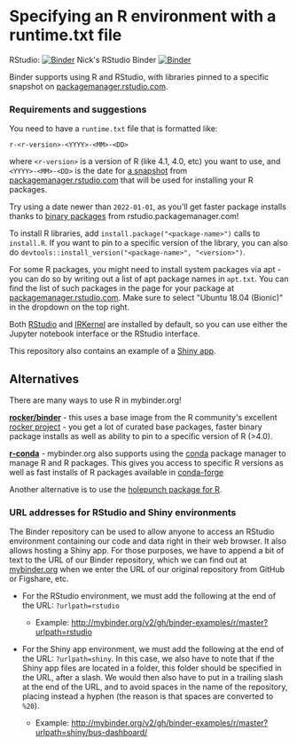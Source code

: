 # Specifying an R environment with a runtime.txt file


RStudio: [![Binder](http://mybinder.org/badge_logo.svg)](http://mybinder.org/v2/gh/binder-examples/r/master?urlpath=rstudio)
Nick's RStudio Binder [![Binder](https://mybinder.org/badge_logo.svg)](https://mybinder.org/v2/gh/nspacher/MyRStudio/HEAD?urlpath=rstudio)

Binder supports using R and RStudio, with libraries pinned to a specific
snapshot on [packagemanager.rstudio.com](https://packagemanager.rstudio.com/client/#/).

### Requirements and suggestions

You need to have a `runtime.txt` file that is formatted like:

```
r-<r-version>-<YYYY>-<MM>-<DD>
```

where `<r-version>` is a version of R (like 4.1, 4.0, etc) you want to use,
and `<YYYY>-<MM>-<DD>` is the date for [a snapshot](https://packagemanager.rstudio.com/client/#/repos/1/overview)
from [packagemanager.rstudio.com](https://packagemanager.rstudio.com) that will
be used for installing your R packages.

Try using a date newer than `2022-01-01`, as you'll get faster
package installs thanks to [binary packages](https://www.rstudio.com/blog/package-manager-v1-1-no-interruptions/)
from rstudio.packagemanager.com!

To install R libraries, add `install.package("<package-name>")` calls to
`install.R`. If you want to pin to a specific version of the library, you
can also do `devtools::install_version("<package-name>", "<version>")`.

For some R packages, you might need to install system packages via apt - you can
do so by writing out a list of apt package names in `apt.txt`. You can find
the list of such packages in the page for your package at
[packagemanager.rstudio.com](https://packagemanager.rstudio.com/client/#/). Make sure
to select "Ubuntu 18.04 (Bionic)" in the dropdown on the top right.

Both [RStudio](https://www.rstudio.com/) and [IRKernel](https://irkernel.github.io/)
are installed by default, so you can use either the Jupyter notebook interface or
the RStudio interface.

This repository also contains an example of a [Shiny app](https://github.com/binder-examples/r/tree/master/bus-dashboard).

## Alternatives

There are many ways to use R in mybinder.org!

**[rocker/binder](https://github.com/rocker-org/binder/)** - this uses a base image from the R community's
excellent [rocker project](https://www.rocker-project.org/) - you get a lot of curated base
packages, faster binary package installs as well as ability to pin to a specific version of R (>4.0).

**[r-conda](https://github.com/binder-examples/r-conda)** - mybinder.org also
supports using the [conda](https://conda.io) package manager to manage R and R packages.
This gives you access to specific R versions as well as fast installs of R
packages available in [conda-forge](https://conda-forge.org/)

Another alternative is to use the [holepunch package for R](https://karthik.github.io/holepunch/articles/getting_started.html).

### URL addresses for RStudio and Shiny environments

The Binder repository can be used to allow anyone to access an RStudio environment containing our code and data right
in their web browser. It also allows hosting a Shiny app. For those purposes, we have to append a bit of text to the
URL of our Binder repository, which we can find out at [mybinder.org](https://mybinder.org/) when we enter
the URL of our original repository from GitHub or Figshare, etc.

- For the RStudio environment, we must add the following at the end of the URL: `?urlpath=rstudio`

  - Example: http://mybinder.org/v2/gh/binder-examples/r/master?urlpath=rstudio

- For the Shiny app environment, we must add the following at the end of the URL: `?urlpath=shiny`. In this case, we
also have to note that if the Shiny app files are located in a folder, this folder should be specified in the URL,
after a slash. We would then also have to put in a trailing slash at the end of the URL, and to avoid spaces in the
name of the repository, placing instead a hyphen (the reason is that spaces are converted to `%20`).

  - Example: http://mybinder.org/v2/gh/binder-examples/r/master?urlpath=shiny/bus-dashboard/
